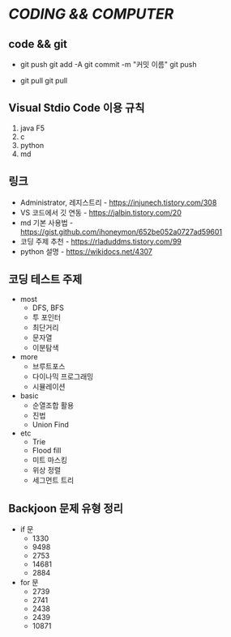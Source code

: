 *CODING && COMPUTER*
===============

## code && git

* git push
    git add -A
    git commit -m "커밋 이름"
    git push

* git pull
    git pull

## Visual Stdio Code 이용 규칙

1. java     F5
2. c
3. python
4. md

## 링크

* Administrator, 레지스트리 - https://injunech.tistory.com/308
* VS 코드에서 깃 연동 - https://jalbin.tistory.com/20
* md 기본 사용법 - https://gist.github.com/ihoneymon/652be052a0727ad59601
* 코딩 주제 추천 - https://rladuddms.tistory.com/99
* python 설명 - https://wikidocs.net/4307

## 코딩 테스트 주제

* most
    * DFS, BFS
    * 투 포인터
    * 최단거리
    * 문자열
    * 이분탐색
* more
    * 브루트포스
    * 다이나믹 프로그래밍
    * 시뮬레이션
* basic
    * 순열조합 활용
    * 진법
    * Union Find
* etc
    * Trie
    * Flood fill
    * 미트 마스킹
    * 위상 정렬
    * 세그먼트 트리

## Backjoon 문제 유형 정리

* if 문
    * 1330
    * 9498
    * 2753
    * 14681
    * 2884
* for 문
    * 2739
    * 2741
    * 2438
    * 2439
    * 10871